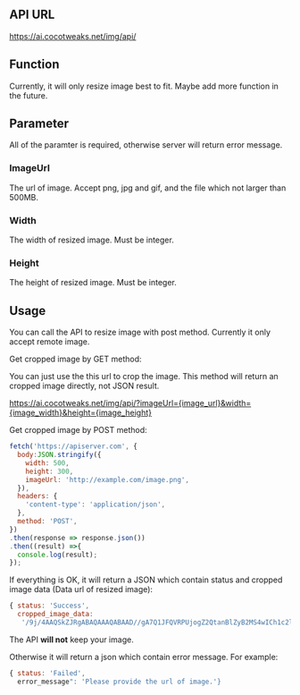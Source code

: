 API URL
-----------
https://ai.cocotweaks.net/img/api/

Function
-----------
Currently, it will only resize image best to fit. Maybe add more function in the future.

Parameter
-----------

All of the paramter is required, otherwise server will return error message.

### ImageUrl
The url of image. Accept png, jpg and gif, and the file which not larger than 500MB.

### Width
The width of resized image. Must be integer.

### Height
The height of resized image. Must be integer.

Usage
-----------

You can call the API to resize image with post method. Currently it only accept remote image.

Get cropped image by GET method:

You can just use the this url to crop the image. This method will return an cropped image directly, not JSON result.

https://ai.cocotweaks.net/img/api/?imageUrl={image_url}&width={image_width}&height={image_height}


Get cropped image by POST method:

```js
fetch('https://apiserver.com', {
  body:JSON.stringify({
    width: 500,
    height: 300,
    imageUrl: 'http://example.com/image.png',
  }),
  headers: {
    'content-type': 'application/json',
  },
  method: 'POST',
})
.then(response => response.json())
.then((result) =>{
  console.log(result);
});
```

If everything is OK, it will return a JSON which contain status and cropped image data (Data url of resized image):

```js
{ status: 'Success',
  cropped_image_data:
   '/9j/4AAQSkZJRgABAQAAAQABAAD//gA7Q1JFQVRPUjogZ2QtanBlZyB2MS4wICh1c2luZyBJSkcgSlBFRyB2OTApLCBxdWFsaXR5ID0gODUK/9sAQwAFAwQEBAMFBAQEBQUFBgcMCAcHBwcPCwsJDBEPEhIRDxERExYcFxMUGhURERghGBodHR8fHxMXIiQiHiQcHh8e/9sAQwEFBQUHBgcOCAgOHhQRFB4eHh4eHh4eHh4eHh4eHh4eHh4eHh4eHh4eHh4eHh4eHh4eHh4eHh4eHh4eHh4eHh4e/8IAEQgBLAHWAwEiAAIRAQMRAf/EABwAAAEFAQEBAAAAAAAAAAAAAAIAAQQFBgMHCP/EABkBAQEBAQEBAAAAAAAAAAAAAAABAgMEB...' }
```
The API **will not** keep your image.

Otherwise it will return a json which contain error message. For example:
```js
{ status: 'Failed',
  error_message": 'Please provide the url of image.'}
```
